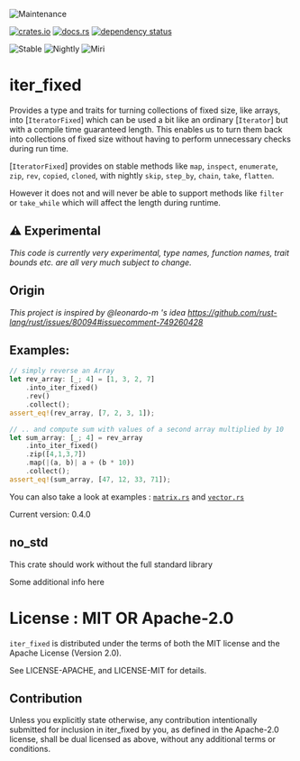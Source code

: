 ![Maintenance](https://img.shields.io/badge/maintenance-experimental-blue.svg)

[![crates.io](https://img.shields.io/crates/v/iter_fixed.svg)](https://crates.io/crates/iter_fixed)
[![docs.rs](https://docs.rs/iter_fixed/badge.svg)](https://docs.rs/iter_fixed/)
[![dependency status](https://deps.rs/crate/iter_fixed/0.3.0/status.svg)](https://deps.rs/crate/iter_fixed/0.3.0)

![Stable](https://github.com/usbalbin/iter_fixed/actions/workflows/stable.yml/badge.svg)
![Nightly](https://github.com/usbalbin/iter_fixed/actions/workflows/nightly.yml/badge.svg)
![Miri](https://github.com/usbalbin/iter_fixed/actions/workflows/miri.yml/badge.svg)

# iter_fixed

Provides a type and traits for turning collections of fixed size, like arrays,
into [`IteratorFixed`] which can be used a bit like an ordinary [`Iterator`] but
with a compile time guaranteed length. This enables us to turn them back into
collections of fixed size without having to perform unnecessary checks during
run time.

[`IteratorFixed`] provides on stable methods like `map`, `inspect`, `enumerate`,
 `zip`, `rev`, `copied`, `cloned`, with nightly `skip`, `step_by`, `chain`, `take`,
 `flatten`.

However it does not and will never be able to support methods like
 `filter` or `take_while` which will affect the length during runtime.

## ⚠️ Experimental
*This code is currently very experimental, type names, function names, trait bounds etc. are all very much subject to change.*

## Origin
*This project is inspired by @leonardo-m 's idea <https://github.com/rust-lang/rust/issues/80094#issuecomment-749260428>*

## Examples:
```rust
// simply reverse an Array
let rev_array: [_; 4] = [1, 3, 2, 7]
    .into_iter_fixed()
    .rev()
    .collect();
assert_eq!(rev_array, [7, 2, 3, 1]);

// .. and compute sum with values of a second array multiplied by 10
let sum_array: [_; 4] = rev_array
    .into_iter_fixed()
    .zip([4,1,3,7])
    .map(|(a, b)| a + (b * 10))
    .collect();
assert_eq!(sum_array, [47, 12, 33, 71]);
```

You can also take a look at examples : [`matrix.rs`] and [`vector.rs`]

[`matrix.rs`]: source/examples/matrix.rs
[`vector.rs`]: source/examples/vector.rs


Current version: 0.4.0

## no_std

This crate should work without the full standard library

Some additional info here

# License : MIT OR Apache-2.0
`iter_fixed` is distributed under the terms of both the MIT license and
the Apache License (Version 2.0).

See LICENSE-APACHE, and LICENSE-MIT for details.

## Contribution
Unless you explicitly state otherwise, any contribution intentionally submitted for inclusion in iter_fixed by you, as defined in the Apache-2.0 license, shall be dual licensed as above, without any additional terms or conditions.

